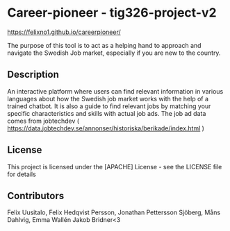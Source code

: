 # Career-pioneer - tig326-project-v2 
https://felixno1.github.io/careerpioneer/

The purpose of this tool is to act as a helping hand to approach and navigate the Swedish Job market, especially if you are new to the country.

## Description

An interactive platform where users can find relevant information in various languages about how the Swedish job market works with the help of a trained chatbot. It is also a guide to find relevant jobs by matching your specific characteristics and skills with actual job ads. 
The job ad data comes from jobtechdev ( https://data.jobtechdev.se/annonser/historiska/berikade/index.html )

## License

This project is licensed under the [APACHE] License - see the LICENSE file for details

## Contributors

Felix Uusitalo,
Felix Hedqvist Persson,
Jonathan Pettersson Sjöberg,
Måns Dahlvig,
Emma Wallén 
Jakob Bridner<3


